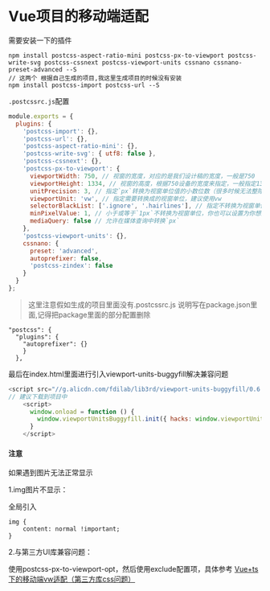 # Vue项目的移动端适配

需要安装一下的插件

```
npm install postcss-aspect-ratio-mini postcss-px-to-viewport postcss-write-svg postcss-cssnext postcss-viewport-units cssnano cssnano-preset-advanced --S
// 这两个 根据自己生成的项目,我这里生成项目的时候没有安装
npm install postcss-import postcss-url --S 
```



`.postcssrc.js`配置

```javascript
module.exports = {
  plugins: {
    'postcss-import': {},
    'postcss-url': {},
    'postcss-aspect-ratio-mini': {},
    'postcss-write-svg': { utf8: false },
    'postcss-cssnext': {},
    'postcss-px-to-viewport': {
      viewportWidth: 750, // 视窗的宽度，对应的是我们设计稿的宽度，一般是750
      viewportHeight: 1334, // 视窗的高度，根据750设备的宽度来指定，一般指定1334，也可以不配置
      unitPrecision: 3, // 指定`px`转换为视窗单位值的小数位数（很多时候无法整除）
      viewportUnit: 'vw', // 指定需要转换成的视窗单位，建议使用vw
      selectorBlackList: ['.ignore', '.hairlines'], // 指定不转换为视窗单位的类，可以自定义，可以无限添加,建议定义一至两个通用的类名
      minPixelValue: 1, // 小于或等于`1px`不转换为视窗单位，你也可以设置为你想要的值
      mediaQuery: false // 允许在媒体查询中转换`px`
    },
    'postcss-viewport-units': {},
    cssnano: {
      preset: 'advanced',
      autoprefixer: false,
      'postcss-zindex': false
    }
  }
};
```



> 这里注意假如生成的项目里面没有.postcssrc.js 说明写在package.json里面,记得把package里面的部分配置删除

````
"postcss": {
  "plugins": {
    "autoprefixer": {}
    }
  },
````



最后在index.html里面进行引入viewport-units-buggyfill解决兼容问题

````JavaScript
<script src="//g.alicdn.com/fdilab/lib3rd/viewport-units-buggyfill/0.6.2/??viewport-units-buggyfill.hacks.min.js,viewport-units-buggyfill.min.js"></script>
// 建议下载到项目中
    <script>
      window.onload = function () { 
        window.viewportUnitsBuggyfill.init({ hacks: window.viewportUnitsBuggyfillHacks });
      }
    </script>
````

#### 注意

如果遇到图片无法正常显示

1.img图片不显示：

全局引入

```
img { 
	content: normal !important;
}
```

2.与第三方UI库兼容问题：

使用postcss-px-to-viewport-opt，然后使用exclude配置项，具体参考 [Vue+ts下的移动端vw适配（第三方库css问题）](https://zhuanlan.zhihu.com/p/36913200)